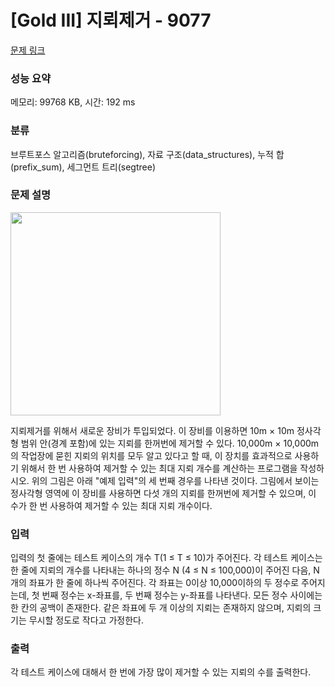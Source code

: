 # [Gold III] 지뢰제거 - 9077 

[문제 링크](https://www.acmicpc.net/problem/9077) 

### 성능 요약

메모리: 99768 KB, 시간: 192 ms

### 분류

브루트포스 알고리즘(bruteforcing), 자료 구조(data_structures), 누적 합(prefix_sum), 세그먼트 트리(segtree)

### 문제 설명

<p><img alt="" src="https://www.acmicpc.net/upload/images/mine.png" style="height:325px; width:336px"></p>

<p>지뢰제거를 위해서 새로운 장비가 투입되었다. 이 장비를 이용하면 10m × 10m 정사각형 범위 안(경계 포함)에 있는 지뢰를 한꺼번에 제거할 수 있다. 10,000m × 10,000m의 작업장에 묻힌 지뢰의 위치를 모두 알고 있다고 할 때, 이 장치를 효과적으로 사용하기 위해서 한 번 사용하여 제거할 수 있는 최대 지뢰 개수를 계산하는 프로그램을 작성하시오. 위의 그림은 아래 "예제 입력"의 세 번째 경우를 나타낸 것이다. 그림에서 보이는 정사각형 영역에 이 장비를 사용하면 다섯 개의 지뢰를 한꺼번에 제거할 수 있으며, 이 수가 한 번 사용하여 제거할 수 있는 최대 지뢰 개수이다.</p>

### 입력 

 <p>입력의 첫 줄에는 테스트 케이스의 개수 T(1 ≤ T ≤ 10)가 주어진다. 각 테스트 케이스는 한 줄에 지뢰의 개수를 나타내는 하나의 정수 N (4 ≤ N ≤ 100,000)이 주어진 다음, N개의 좌표가 한 줄에 하나씩 주어진다. 각 좌표는 0이상 10,000이하의 두 정수로 주어지는데, 첫 번째 정수는 x-좌표를, 두 번째 정수는 y-좌표를 나타낸다. 모든 정수 사이에는 한 칸의 공백이 존재한다. 같은 좌표에 두 개 이상의 지뢰는 존재하지 않으며, 지뢰의 크기는 무시할 정도로 작다고 가정한다. </p>

### 출력 

 <p>각 테스트 케이스에 대해서 한 번에 가장 많이 제거할 수 있는 지뢰의 수를 출력한다.</p>

